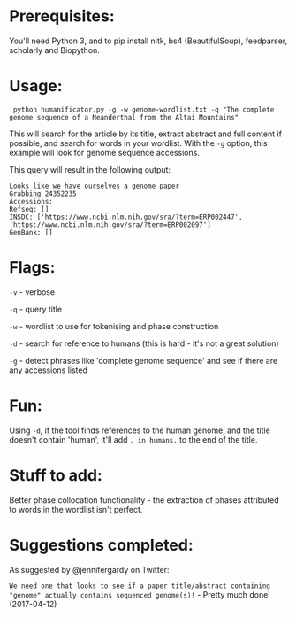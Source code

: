 # Prerequisites:

You'll need Python 3, and to pip install nltk, bs4 (BeautifulSoup), feedparser, scholarly and Biopython.

# Usage:

``` python humanificator.py -g -w genome-wordlist.txt -q "The complete genome sequence of a Neanderthal from the Altai Mountains"```

This will search for the article by its title, extract abstract and full content if possible, and search for words in your wordlist. With the ```-g``` option, this example will look for genome sequence accessions.

This query will result in the following output:

```
Looks like we have ourselves a genome paper
Grabbing 24352235
Accessions:
Refseq: []
INSDC: ['https://www.ncbi.nlm.nih.gov/sra/?term=ERP002447', 'https://www.ncbi.nlm.nih.gov/sra/?term=ERP002097']
GenBank: []
```

# Flags:

```-v``` - verbose

```-q``` - query title

```-w``` - wordlist to use for tokenising and phase construction

```-d``` - search for reference to humans (this is hard - it's not a great solution)

```-g``` - detect phrases like 'complete genome sequence' and see if there are any accessions listed

# Fun:

Using ```-d```, if the tool finds references to the human genome, and the title doesn't contain 'human', it'll add ```, in humans.``` to the end of the title.

# Stuff to add:

Better phase collocation functionality - the extraction of phases attributed to words in the wordlist isn't perfect.

# Suggestions completed:

As suggested by @jennifergardy on Twitter:

```We need one that looks to see if a paper title/abstract containing "genome" actually contains sequenced genome(s)!``` - Pretty much done! (2017-04-12)
